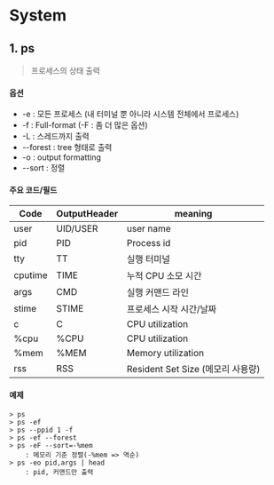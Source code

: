 ﻿# System

## 1. ps

> 프로세스의 상태 출력
>

#### 옵션

- -e : 모든 프로세스 (내 터미널 뿐 아니라 시스템 전체에서 프로세스)
- -f : Full-format (-F : 좀 더 많은 옵션)
- -L : 스레드까지 출력
- --forest : tree 형태로 출력
- -o : output formatting
- --sort : 정렬

#### 주요 코드/필드

| Code    | OutputHeader | meaning                           |
| ------- | ------------ | --------------------------------- |
| user    | UID/USER     | user name                         |
| pid     | PID          | Process id                        |
| tty     | TT           | 실행 터미널                       |
| cputime | TIME         | 누적 CPU 소모 시간                |
| args    | CMD          | 실행 커맨드 라인                  |
| stime   | STIME        | 프로세스 시작 시간/날짜           |
| c       | C            | CPU utilization                   |
| %cpu    | %CPU         | CPU utilization                   |
| %mem    | %MEM         | Memory utilization                |
| rss     | RSS          | Resident Set Size (메모리 사용량) |

#### 예제

```
> ps
> ps -ef
> ps --ppid 1 -f
> ps -ef --forest
> ps -eF --sort=-%mem
	: 메모리 기준 정렬(-%mem => 역순)
> ps -eo pid,args | head
	: pid, 커맨드만 출력
```


